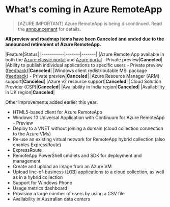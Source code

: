 <properties
    pageTitle="What's coming in Azure RemoteApp | Microsoft Azure"
    description="Learn when new features for Azure RemoteApp will be available"
    services="remoteapp"
    documentationCenter=""
    authors="lizap"
    manager="mbaldwin" />

<tags
    ms.service="remoteapp"
    ms.workload="compute"
    ms.tgt_pltfrm="NA"
    ms.devlang="NA"
    ms.topic="article"
    ms.date="09/19/2016"
    ms.author="elizapo" />

# <a name="whats-coming-in-azure-remoteapp"></a>What's coming in Azure RemoteApp

> [AZURE.IMPORTANT]
> Azure RemoteApp is being discontinued. Read the [announcement](https://go.microsoft.com/fwlink/?linkid=821148) for details.

**All preview and roadmap items have been Canceled and ended due to the announced retirement of Azure RemoteApp.**

|Feature|Status|
|-----------|-------|-------|
|Azure Remote App available in both the [Azure classic portal](http://manage.windowsazure.com) and [Azure portal](https://portal.azure.com) - Private preview|**Canceled**|
|Ability to publish individual applications to specific users - Private preview ([feedback](https://feedback.azure.com/forums/247748-azure-remoteapp/suggestions/6067043-allow-the-ability-to-publish-specific-apps-to-spec/))|**Canceled**|
|Windows client redistributable MSI package ([feedback](https://feedback.azure.com/forums/247748-azure-remoteapp/suggestions/6627191-client-deployment-provide-an-msi-package-to-allo/)) - Private preview|**Canceled**|
|Azure Resource Manager (ARM) support|**Canceled**|
|Azure v2 resource support|**Canceled**|
|Cloud Solution Provider (CSP)|**Canceled**|
|Availability in India region|**Canceled**|
|Availability in UK region|**Canceled**|


Other improvements added earlier this year:

- HTML5-based client for Azure RemoteApp
- Windows 10 Universal Application with Continuum for Azure RemoteApp - Preview
- Deploy to a VNET without joining a domain (cloud collection connection to the Azure VMs)
- Re-use an existing virtual network for RemoteApp hybrid collection (also enables ExpressRoute)
- ExpressRoute
- RemoteApp PowerShell cmdlets and SDK for deployment and management
- Create and upload an image from an Azure VM
- Upload line-of-business (LOB) applications to a cloud collection, as well as in a hybrid collection
- Support for Windows Phone
- Usage metrics dashboard
- Provision a large number of users by using a CSV file
- Availability in Australian data centers
 